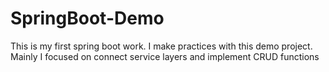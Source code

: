 # SpringBoot-Demo
This is my first spring boot work. I make practices with this demo project. Mainly I focused on connect service layers and implement CRUD functions
